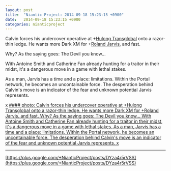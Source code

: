 ```yaml
---
layout: post
title:  "Niantic Project: 2014-09-18 15:23:15 +0900"
date:   2014-09-18 15:23:15 +0900
categories: nianticproject
---
```

Calvin forces his undercover operative at +[Hulong Transglobal](https://plus.google.com/107849663787965375687 "") onto a razor-thin ledge. He wants more Dark XM for +[Roland Jarvis](https://plus.google.com/103568659333550762891 ""), and fast.

Why? As the saying goes: The Devil you know...

With Antoine Smith and Catherine Fan already hunting for a traitor in their midst, it's a dangerous move in a game with lethal stakes.

As a man, Jarvis has a time and a place: limitations. Within the Portal network, he becomes an uncontainable force. The desperation behind Calvin's move is an indicator of the fear and unknown potential Jarvis represents. 

x
[#### photo: Calvin forces his undercover operative at +Hulong Transglobal onto a razor-thin ledge. He wants more Dark XM for +Roland Jarvis, and fast.
Why? As the saying goes: The Devil you know...
With Antoine Smith and Catherine Fan already hunting for a traitor in their midst, it's a dangerous move in a game with lethal stakes.
As a man, Jarvis has a time and a place: limitations. Within the Portal network, he becomes an uncontainable force. The desperation behind Calvin's move is an indicator of the fear and unknown potential Jarvis represents.
x](https://lh6.googleusercontent.com/-9g6vR9gvIpo/VBp6TC7vKiI/AAAAAAAAdXs/iJlYvhDRImM/w1275-h1650/More.png "")
- - -
[https://plus.google.com/+NianticProject/posts/DYza4r5rVSS](https://plus.google.com/+NianticProject/posts/DYza4r5rVSS)
